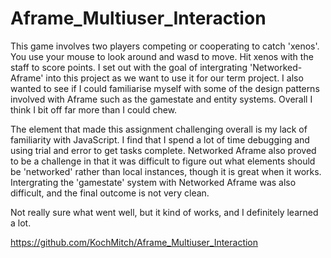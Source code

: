 # Aframe_Multiuser_Interaction

This game involves two players competing or cooperating to catch 'xenos'. You use your mouse to look around and wasd to move.  Hit xenos with the staff to score points. I set out with the goal of intergrating 'Networked-Aframe' into this project as we want to use it for our term project.  I also wanted to see if I could familiarise myself with some of the design patterns involved with Aframe such as the gamestate and entity systems.  Overall I think I bit off far more than I could chew.

The element that made this assignment challenging overall is my lack of familiarity with JavaScript.  I find that I spend a lot of time debugging and using trial and error to get tasks complete.  Networked Aframe also proved to be a challenge in that it was difficult to figure out what elements should be 'networked' rather than local instances, though it is great when it works.  Intergrating the 'gamestate' system with Networked Aframe was also difficult, and the final outcome is not very clean.

Not really sure what went well, but it kind of works, and I definitely learned a lot.

https://github.com/KochMitch/Aframe_Multiuser_Interaction
